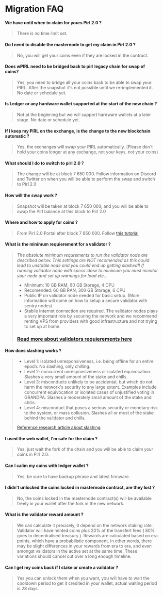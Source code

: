 # Migration FAQ


#### We have until when to claim for yours Pirl 2.0 ?

>There is no time limit set.


#### Do I need to disable the masternode to get my claim in Pirl 2.0 ?
> No, you will get your coins even if they are locked in the contract.

#### Does wPIRL need to be bridged back to pirl legacy chain for swap of coins? 
> Yes, you need to bridge all your coins back to be able to swap your PIRL. After the snapshot it's not possible until we re-implemented it. No date or schedule yet.

#### Is Ledger or any hardware wallet supported at the start of the new chain ? 
> Not at the beginning but we will support hardware wallets at a later stage. No date or schedule yet.

#### If I keep my PIRL on the exchange, is the change to the new blockchain automatic ?
> Yes, the exchanges will swap your PIRL automatically. (Please don´t hold your coins longer at any exchange, not your keys, not your coins)

#### What should I do to switch to pirl 2.0 ?
> The change will be at block 7 650 000. Follow information on Discord and Twitter on when you will be able to perform the swap and switch to Pirl 2.0

#### How will the swap work ?
> Snapshot will be taken at block 7 650 000, and you will be able to swap the Pirl balance at this block to Pirl 2.0

#### Where and how to apply for coins ?
> From Pirl 2.0 Portal after block 7 650 000. Follow [this tutorial](https://community.pirl.io/t/claim-pirls-from-old-chain-to-pirl-2-0-tutorial/131)

#### What is the minimum requierement for a validator ?
> *The absolute minimum requrements to run the validator node are described below. This settings are NOT recomended as this could lead to unstable node and you could end up getting slashed!! If running validator node with specs close to minimum you must monitor your node and set up warnings for load etc..*
>
>* Minimum: 10 GB RAM, 60 GB Storage, 4 CPU 
>* Recomended: 60 GB RAN, 300 GB Storage, 6 CPU
>* Public IP on validator node needed for basic setup. 
(More information will come on how to setup a secure validator with sentry nodes)
>* Stabile internet connection are required. The validator nodes plays a very important role by securing the network and we recommend renting VPS from providers with good infrastructure and not trying to set up at home. 
> ### [Read more about validators requierements here](../validator_guide/guides_how_to_validate.md) 

#### How does slashing works ?
> - Level 1: isolated unresponsiveness, i.e. being offline for an entire epoch. No slashing, only chilling.
>- Level 2: concurrent unresponsiveness or isolated equivocation. Slashes a very small amount of the stake and chills.
>- Level 3: misconducts unlikely to be accidental, but which do not harm the network's security to any large extent. Examples include concurrent equivocation or isolated cases of unjustified voting in GRANDPA. Slashes a moderately small amount of the stake and chills.
>- Level 4: misconduct that poses a serious security or monetary risk to the system, or mass collusion. Slashes all or most of the stake behind the validator and chills.
>
>[Reference research article about slashing](https://research.web3.foundation/en/latest/polkadot/slashing.html)

#### I used the web wallet, I'm safe for the claim ?
> Yes, just wait the fork of the chain and you will be able to claim your coins in Pirl 2.0.

#### Can I calim my coins with ledger wallet ?
> Yes, be sure to have backup phrase and latest firmware.

#### I didn't unlocked the coins locked in masternode contract, are they lost ?
> No, the coins locked in the masternode contract(s) will be available freely in your wallet after the fork in the new network.

#### What is the validator reward amount ?
> We can calculate it precisely, it depend on the network staking rate. Validator will have minted coins plus 20% of the transfert fees ( 80% goes to decentralised treasury ). Rewards are calculated based on era points, which have a probabilistic component. In other words, there may be slight differences in your rewards from era to era, and even amongst validators in the active set at the same time. These variations should cancel out over a long enough timeline.

#### Can I get my coins back if I stake or create a validator ?
> Yes you can unlock them when you want, you will have to wait the cooldown period to get it credited in your wallet, actual waiting period is 28 days.